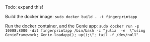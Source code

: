 Todo: expand this!

Build the docker image:
```sudo docker build . -t fingerprintapp```

Run the docker container, and the Genie app:
```sudo docker run -p 10008:8000 -dit fingerprintapp /bin/bash -c "julia  -e  \"using GenieFramework; Genie.loadapp(); up();\"; tail -f /dev/null"```
